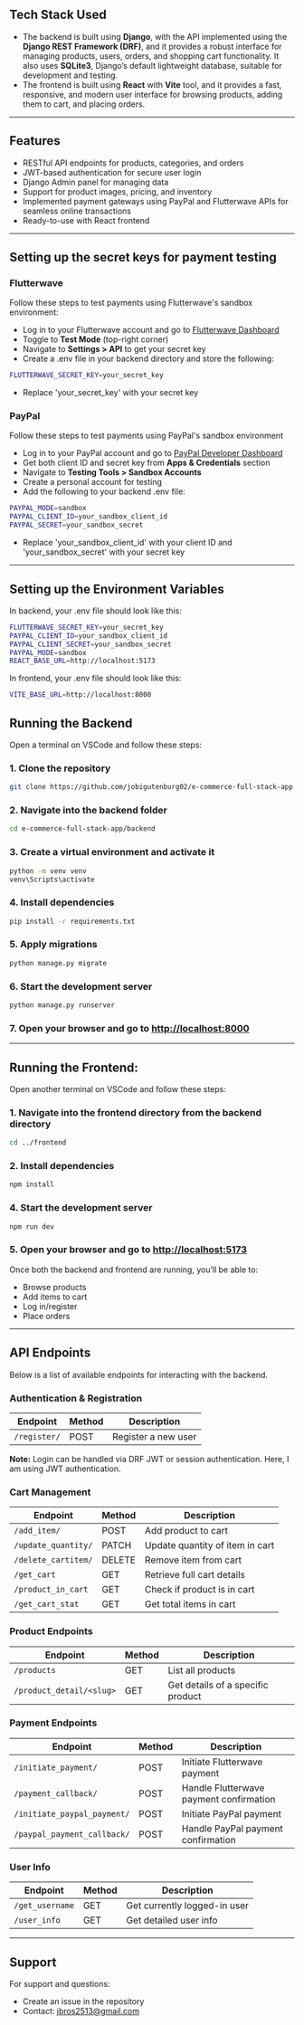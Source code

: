 ## Tech Stack Used

- The backend is built using **Django**, with the API implemented using the **Django REST Framework (DRF)**, and it provides a robust interface for managing products, users, orders, and shopping cart functionality. It also uses **SQLite3**, Django’s default lightweight database, suitable for development and testing. 
- The frontend is built using **React** with **Vite** tool, and it provides a fast, responsive, and modern user interface for browsing products, adding them to cart, and placing orders.

---

## Features

- RESTful API endpoints for products, categories, and orders
- JWT-based authentication for secure user login
- Django Admin panel for managing data
- Support for product images, pricing, and inventory
- Implemented payment gateways using PayPal and Flutterwave APIs for seamless online transactions
- Ready-to-use with React frontend

---

## Setting up the secret keys for payment testing

### Flutterwave

Follow these steps to test payments using Flutterwave's sandbox environment:

- Log in to your Flutterwave account and go to [Flutterwave Dashboard](https://dashboard.flutterwave.com)
- Toggle to **Test Mode** (top-right corner)
- Navigate to **Settings > API** to get your secret key
- Create a .env file in your backend directory and store the following:
  
```bash
FLUTTERWAVE_SECRET_KEY=your_secret_key
```

- Replace 'your_secret_key' with your secret key

### PayPal

Follow these steps to test payments using PayPal's sandbox environment

- Log in to your PayPal account and go to [PayPal Developer Dashboard](https://developer.paypal.com/)
- Get both client ID and secret key from **Apps & Credentials** section
- Navigate to **Testing Tools > Sandbox Accounts**
- Create a personal account for testing
- Add the following to your backend .env file:

```bash
PAYPAL_MODE=sandbox
PAYPAL_CLIENT_ID=your_sandbox_client_id
PAYPAL_SECRET=your_sandbox_secret
```

- Replace 'your_sandbox_client_id' with your client ID and 'your_sandbox_secret' with your secret key

---

## Setting up the Environment Variables

In backend, your .env file should look like this:

```bash
FLUTTERWAVE_SECRET_KEY=your_secret_key
PAYPAL_CLIENT_ID=your_sandbox_client_id
PAYPAL_CLIENT_SECRET=your_sandbox_secret
PAYPAL_MODE=sandbox
REACT_BASE_URL=http://localhost:5173
```

In frontend, your .env file should look like this:

```bash
VITE_BASE_URL=http://localhost:8000
```

## Running the Backend

Open a terminal on VSCode and follow these steps:

### 1. Clone the repository

```bash
git clone https://github.com/jobigutenburg02/e-commerce-full-stack-app.git
```

### 2. Navigate into the backend folder

```bash
cd e-commerce-full-stack-app/backend
```

### 3. Create a virtual environment and activate it

```bash
python -m venv venv
venv\Scripts\activate
```

### 4. Install dependencies

```bash
pip install -r requirements.txt
```

### 5. Apply migrations

```bash
python manage.py migrate
```

### 6. Start the development server 

```bash
python manage.py runserver
```

### 7. Open your browser and go to [http://localhost:8000](http://localhost:8000)

---

## Running the Frontend:

Open another terminal on VSCode and follow these steps:

### 1. Navigate into the frontend directory from the backend directory

```bash
cd ../frontend
```

### 2. Install dependencies

```bash
npm install
```

### 4. Start the development server

```bash
npm run dev
```

### 5. Open your browser and go to [http://localhost:5173](http://localhost:5173)

Once both the backend and frontend are running, you’ll be able to:
 - Browse products
 - Add items to cart
 - Log in/register
 - Place orders
   
---

## API Endpoints

Below is a list of available endpoints for interacting with the backend.

### Authentication & Registration

| Endpoint                 | Method | Description                              |
|--------------------------|--------|------------------------------------------|
| `/register/`             | POST   | Register a new user                      |

**Note:** Login can be handled via DRF JWT or session authentication. Here, I am using JWT authentication.


### Cart Management

| Endpoint                 | Method | Description                              |
|--------------------------|--------|------------------------------------------|
| `/add_item/`             | POST   | Add product to cart                      |
| `/update_quantity/`      | PATCH  | Update quantity of item in cart          |
| `/delete_cartitem/`      | DELETE | Remove item from cart                    |
| `/get_cart`              | GET    | Retrieve full cart details               |
| `/product_in_cart`       | GET    | Check if product is in cart              |
| `/get_cart_stat`         | GET    | Get total items in cart                  |


### Product Endpoints

| Endpoint                     | Method | Description                          |
|------------------------------|--------|--------------------------------------|
| `/products`                  | GET    | List all products                    |
| `/product_detail/<slug>`     | GET    | Get details of a specific product    |


### Payment Endpoints

| Endpoint                     | Method | Description                              |
|------------------------------|--------|------------------------------------------|
|  `/initiate_payment/`        | POST   | Initiate Flutterwave payment             |
| `/payment_callback/`         | POST   | Handle Flutterwave payment confirmation  |
| `/initiate_paypal_payment/`  | POST   | Initiate PayPal payment                  |
| `/paypal_payment_callback/`  | POST   |Handle PayPal payment confirmation        |


### User Info

| Endpoint                    | Method | Description                              |
|-----------------------------|--------|------------------------------------------|
| `/get_username`             | GET    | Get currently logged-in user             |
| `/user_info`                | GET    | Get detailed user info                   |

---

## Support

For support and questions:
- Create an issue in the repository
- Contact: jbros2513@gmail.com
